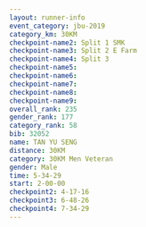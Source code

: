 ```yaml
---
layout: runner-info 
event_category: jbu-2019 
category_km: 30KM 
checkpoint-name2: Split 1 SMK 
checkpoint-name3: Split 2 E Farm 
checkpoint-name4: Split 3 
checkpoint-name5: 
checkpoint-name6: 
checkpoint-name7: 
checkpoint-name8: 
checkpoint-name9: 
overall_rank: 235
gender_rank: 177
category_rank: 58
bib: 32052
name: TAN YU SENG
distance: 30KM
category: 30KM Men Veteran
gender: Male
time: 5-34-29
start: 2-00-00
checkpoint2: 4-17-16
checkpoint3: 6-48-26
checkpoint4: 7-34-29
---
```

